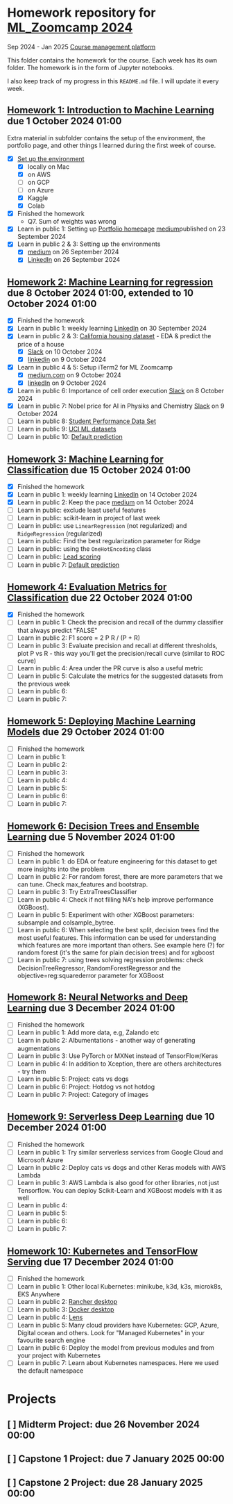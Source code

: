 # Homework repository for [ML_Zoomcamp 2024](https://github.com/DataTalksClub/machine-learning-zoomcamp)

Sep 2024 - Jan 2025
[Course management platform](https://courses.datatalks.club/ml-zoomcamp-2024/)

This folder contains the homework for the course. Each week has its own folder. The homework is in the form of Jupyter notebooks.

I also keep track of my progress in this `README.md` file. I will update it every week.

## [Homework 1: Introduction to Machine Learning](./01-intro/homework_01_till_meineke.ipynb) due 1 October 2024 01:00

Extra material in subfolder contains the setup of the environment, the portfolio page, and other things I learned during the first week of course.

- [x] [Set up the environment](./01-intro/Setup_environment.md)
  - [x] locally on Mac
  - [x] on AWS
  - [ ] on GCP
  - [ ] on Azure
  - [x] Kaggle
  - [x] Colab
- [x] Finished the homework
  - Q7. Sum of weights was wrong
- [x] Learn in public 1: Setting up [Portfolio homepage](till.meineke.github.io) [medium](https://medium.com/@till.meineke/how-to-setup-a-portfolio-page-on-github-io-3b951fc94f22)published on 23 September 2024
- [x] Learn in public 2 & 3: Setting up the environments
  - [x] [medium](https://medium.com/@till.meineke/setting-up-the-environments-for-ml-zoomcamp-2024-eceb6e42e36e) on 26 September 2024
  - [x] [LinkedIn](https://www.linkedin.com/posts/tillmeineke_setting-up-the-environments-for-ml-zoomcamp-activity-7244840475675807745-ExVD?utm_source=share&utm_medium=member_desktop) on 26 September 2024

## [Homework 2: Machine Learning for regression](./02-regression/homework_02_till_meineke.ipynb) due 8 October 2024 01:00, extended to 10 October 2024 01:00

- [x] Finished the homework
- [x] Learn in public 1: weekly learning [LinkedIn](https://www.linkedin.com/pulse/learning-ml-zoomcamp-week-1-introduction-till-meineke-k05mc) on 30 September 2024
- [x] Learn in public 2 & 3: [California housing dataset](https://scikit-learn.org/stable/modules/generated/sklearn.datasets.fetch_california_housing.html) - EDA & predict the price of a house
  - [x] [Slack](https://datatalks-club.slack.com/archives/C0288NJ5XSA/p1728512104462489) on 10 October 2024
  - [x] [linkedin](https://www.linkedin.com/pulse/eda-california-housing-dataset-till-meineke-pr3mf) on 9 October 2024
- [x] Learn in public 4 & 5: Setup iTerm2 for ML Zoomcamp
  - [x] [medium.com](https://medium.com/@till.meineke/costumize-your-terminal-for-ml-zoomcamp-2024-b1530b6a6bf0) on 9 October 2024
  - [x] [linkedIn](https://www.linkedin.com/posts/tillmeineke_costumize-your-terminal-for-ml-zoomcamp-2024-activity-7249898785428963328-1rcC?utm_source=share&utm_medium=member_desktop) on 9 October 2024
- [x] Learn in public 6: Importance of cell order execution [Slack](https://datatalks-club.slack.com/archives/C0288NJ5XSA/p1728406911333039?thread_ts=1728406320.928139&cid=C0288NJ5XSA) on 8 October 2024
- [x] Learn in public 7: Nobel price for AI in Physiks and Chemistry [Slack](https://datatalks-club.slack.com/archives/C0288NJ5XSA/p1728473909631359?thread_ts=1728421282.172389&channel=C0288NJ5XSA&message_ts=1728473909.631359) on 9 October 2024
- [ ] Learn in public 8: [Student Performance Data Set](https://archive.ics.uci.edu/dataset/320/student+performance)
- [ ] Learn in public 9: [UCI ML datasets](https://archive.ics.uci.edu/datasets)
- [ ] Learn in public 10: [Default prediction](https://archive.ics.uci.edu/dataset/350/default+of+credit+card+clients)

## [Homework 3: Machine Learning for Classification](./03-classification/homework_03_till_meineke.ipynb) due 15 October 2024 01:00

- [x] Finished the homework
- [x] Learn in public 1: weekly learning [LinkedIn](https://www.linkedin.com/posts/tillmeineke_mlzoomcamp-activity-7251516995173568514-G2ok?utm_source=share&utm_medium=member_desktop) on 14 October 2024
- [x] Learn in public 2: Keep the pace [medium](https://medium.com/@till.meineke/how-to-keep-up-with-the-ml-zoomcamp-2024-2ba82fdf98db) on 14 October 2024
- [ ] Learn in public: exclude least useful features
- [ ] Learn in public: scikit-learn in project of last week
- [ ] Learn in public: use `LinearRegression` (not regularized) and `RidgeRegression` (regularized)
- [ ] Learn in public: Find the best regularization parameter for Ridge
- [ ] Learn in public: using the `OneHotEncoding` class
- [ ] Learn in public: [Lead scoring](https://www.kaggle.com/ashydv/leads-dataset)
- [ ] Learn in public 7: [Default prediction](https://archive.ics.uci.edu/dataset/350/default+of+credit+card+clients)

<!--  **Learn in public ideas**
- [ ] Learn in public: Setup macBook/ other apps
- [ ] Learn in public: Setup VSCode
- [ ] Learn in public: Organize the homework repository
- [ ] Learn in public: Keep up with the pace of the course
- [ ] Learn in public: `.dotfiles`? -->

## [Homework 4: Evaluation Metrics for Classification]() due 22 October 2024 01:00

- [x] Finished the homework
- [ ] Learn in public 1: Check the precision and recall of the dummy classifier that always predict "FALSE"
- [ ] Learn in public 2: F1 score = 2 P R / (P + R)
- [ ] Learn in public 3: Evaluate precision and recall at different thresholds, plot P vs R - this way you'll get the precision/recall curve (similar to ROC curve)
- [ ] Learn in public 4: Area under the PR curve is also a useful metric
- [ ] Learn in public 5: Calculate the metrics for the suggested datasets from the previous week
- [ ] Learn in public 6:
- [ ] Learn in public 7:

## [Homework 5: Deploying Machine Learning Models]() due 29 October 2024 01:00

- [ ] Finished the homework
- [ ] Learn in public 1:
- [ ] Learn in public 2:
- [ ] Learn in public 3:
- [ ] Learn in public 4:
- [ ] Learn in public 5:
- [ ] Learn in public 6:
- [ ] Learn in public 7:

## [Homework 6: Decision Trees and Ensemble Learning]() due 5 November 2024 01:00

- [ ] Finished the homework
- [ ] Learn in public 1: do EDA or feature engineering for this dataset to get more insights into the problem
- [ ] Learn in public 2: For random forest, there are more parameters that we can tune. Check max_features and bootstrap.
- [ ] Learn in public 3: Try ExtraTreesClassifier
- [ ] Learn in public 4: Check if not filling NA's help improve performance (XGBoost).
- [ ] Learn in public 5: Experiment with other XGBoost parameters: subsample and colsample_bytree.
- [ ] Learn in public 6: When selecting the best split, decision trees find the most useful features. This information can be used for understanding which features are more important than others. See example here (?) for random forest (it's the same for plain decision trees) and for xgboost
- [ ] Learn in public 7: using trees solving regression problems: check DecisionTreeRegressor, RandomForestRegressor and the objective=reg:squarederror parameter for XGBoost

## [Homework 8: Neural Networks and Deep Learning]() due 3 December 2024 01:00

- [ ] Finished the homework
- [ ] Learn in public 1: Add more data, e.g, Zalando etc
- [ ] Learn in public 2: Albumentations - another way of generating augmentations
- [ ] Learn in public 3: Use PyTorch or MXNet instead of TensorFlow/Keras
- [ ] Learn in public 4: In addition to Xception, there are others architectures - try them
- [ ] Learn in public 5: Project: cats vs dogs
- [ ] Learn in public 6: Project: Hotdog vs not hotdog
- [ ] Learn in public 7: Project: Category of images

## [Homework 9: Serverless Deep Learning]() due 10 December 2024 01:00

- [ ] Finished the homework
- [ ] Learn in public 1: Try similar serverless services from Google Cloud and Microsoft Azure
- [ ] Learn in public 2: Deploy cats vs dogs and other Keras models with AWS Lambda
- [ ] Learn in public 3: AWS Lambda is also good for other libraries, not just Tensorflow. You can deploy Scikit-Learn and XGBoost models with it as well
- [ ] Learn in public 4:
- [ ] Learn in public 5:
- [ ] Learn in public 6:
- [ ] Learn in public 7:

## [Homework 10: Kubernetes and TensorFlow Serving]() due 17 December 2024 01:00

- [ ] Finished the homework
- [ ] Learn in public 1: Other local Kubernetes: minikube, k3d, k3s, microk8s, EKS Anywhere
- [ ] Learn in public 2: [Rancher desktop](https://rancherdesktop.io/)
- [ ] Learn in public 3: [Docker desktop](https://www.docker.com/products/docker-desktop/)
- [ ] Learn in public 4: [Lens](https://k8slens.dev/)
- [ ] Learn in public 5: Many cloud providers have Kubernetes: GCP, Azure, Digital ocean and others. Look for "Managed Kubernetes" in your favourite search engine
- [ ] Learn in public 6: Deploy the model from previous modules and from your project with Kubernetes
- [ ] Learn in public 7: Learn about Kubernetes namespaces. Here we used the default namespace

# Projects

## [ ] Midterm Project: due 26 November 2024 00:00

## [ ] Capstone 1 Project: due 7 January 2025 00:00

## [ ] Capstone 2 Project: due 28 January 2025 00:00
